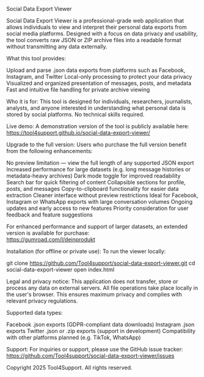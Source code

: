 Social Data Export Viewer

Social Data Export Viewer is a professional-grade web application that allows individuals to view and interpret their personal data exports from social media platforms. Designed with a focus on data privacy and usability, the tool converts raw JSON or ZIP archive files into a readable format without transmitting any data externally.

What this tool provides:

Upload and parse .json data exports from platforms such as Facebook, Instagram, and Twitter
Local-only processing to protect your data privacy
Visualized and organized presentation of messages, posts, and metadata
Fast and intuitive file handling for private archive viewing


Who it is for: This tool is designed for individuals, researchers, journalists, analysts, and anyone interested in understanding what personal data is stored by social platforms. No technical skills required.

Live demo: A demonstration version of the tool is publicly available here:  
https://tool4support.github.io/social-data-export-viewer/

Upgrade to the full version: Users who purchase the full version benefit from the following enhancements:

No preview limitation — view the full length of any supported JSON export
Increased performance for large datasets (e.g. long message histories or metadata-heavy archives)
Dark mode toggle for improved readability
Search bar for quick filtering of content
Collapsible sections for profile, posts, and messages
Copy-to-clipboard functionality for easier data extraction
Cleaner interface without preview restrictions
Ideal for Facebook, Instagram or WhatsApp exports with large conversation volumes
Ongoing updates and early access to new features
Priority consideration for user feedback and feature suggestions


For enhanced performance and support of larger datasets, an extended version is available for purchase:  
https://gumroad.com/l/deinprodukt

Installation (for offline or private use): To run the viewer locally:

git clone https://github.com/Tool4support/social-data-export-viewer.git
cd social-data-export-viewer
open index.html


Legal and privacy notice: This application does not transfer, store or process any data on external servers. All file operations take place locally in the user's browser. This ensures maximum privacy and complies with relevant privacy regulations.

Supported data types:

Facebook .json exports (GDPR-compliant data downloads)
Instagram .json exports
Twitter .json or .zip exports (support in development)
Compatibility with other platforms planned (e.g. TikTok, WhatsApp)


Support: For inquiries or support, please use the GitHub issue tracker:  
https://github.com/Tool4support/social-data-export-viewer/issues

Copyright 2025 Tool4Support. All rights reserved.
